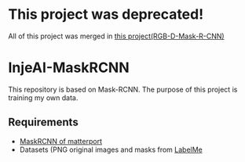# This project was deprecated!
All of this project was merged in [this project(RGB-D-Mask-R-CNN)](https://github.com/PastelDew/RGB-D-Mask-R-CNN)

# InjeAI-MaskRCNN
This repository is based on Mask-RCNN. The purpose of this project is training my own data.

## Requirements
- [MaskRCNN of matterport](https://github.com/matterport/Mask_RCNN.git)
- Datasets (PNG original images and masks from [LabelMe](http://labelme.csail.mit.edu/Release3.0/)
